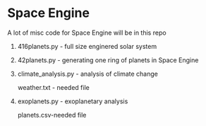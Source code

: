 # Space Engine
A lot of misc code for Space Engine will be in this repo


1) 416planets.py - full size enginered solar system

2) 42planets.py	- generating one ring of planets in Space Engine


3) climate_analysis.py	- analysis of climate change

	weather.txt - needed file


4) exoplanets.py - exoplanetary analysis

	planets.csv-needed file
